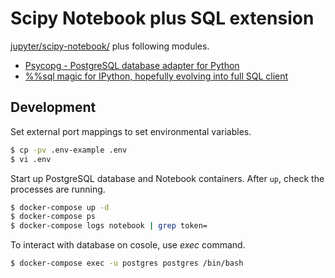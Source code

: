 # Scipy Notebook plus SQL extension

[jupyter/scipy-notebook/](https://hub.docker.com/r/jupyter/scipy-notebook) plus following modules.

- [Psycopg - PostgreSQL database adapter for Python](http://pythonhosted.org/psycopg2/index.html)
- [%%sql magic for IPython, hopefully evolving into full SQL client](https://github.com/catherinedevlin/ipython-sql)

## Development

Set external port mappings to set environmental variables.

```bash
$ cp -pv .env-example .env
$ vi .env
```

Start up PostgreSQL database and Notebook containers.
After `up`, check the processes are running.

```bash
$ docker-compose up -d
$ docker-compose ps
$ docker-compose logs notebook | grep token=
```

To interact with database on cosole, use *exec* command.

```bash
$ docker-compose exec -u postgres postgres /bin/bash
```
